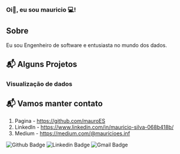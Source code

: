 ### Oi👋, eu sou mauricio 💻!

## Sobre
<p> Eu sou Engenheiro de software e entusiasta no mundo dos dados.
  
## 📬 Alguns Projetos


### Visualização de dados



## 📬 Vamos manter contato

1. Pagina - https://github.com/mauroES
2. LinkedIn - https://www.linkedin.com/in/mauricio-silva-068b418b/
3. Medium - https://medium.com/@mauricioes.inf


![Github Badge](https://img.shields.io/badge/-Github-000?style=flat-square&logo=Github&logoColor=white&link=link_do_seu_perfil_no_github)
![Linkedin Badge](https://img.shields.io/badge/-LinkedIn-blue?style=flat-square&logo=Linkedin&logoColor=white&link=https://www.linkedin.com/in/mauricio-silva-068b418b/)
![Gmail Badge](https://img.shields.io/badge/-Gmail-c14438?style=flat-square&logo=Gmail&logoColor=white&link=mailto:seu_email)
